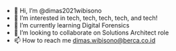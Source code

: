 - 👋 Hi, I’m @dimas2021wibisono
- 👀 I’m interested in tech, tech, tech, tech, and tech!
- 🌱 I’m currently learning Digital Forensics
- 💞️ I’m looking to collaborate on Solutions Architect role
- 📫 How to reach me dimas.wibisono@berca.co.id
<!---
dimas2021wibisono/dimas2021wibisono is a ✨ special ✨ repository because its `README.md` (this file) appears on your GitHub profile.
You can click the Preview link to take a look at your changes.
--->

